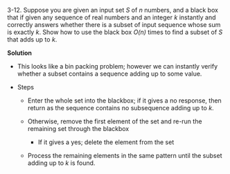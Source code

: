 3-12. Suppose you are given an input set *S* of *n* numbers, and a black box that if given any sequence of real numbers and an integer *k* instantly and correctly answers whether there is a subset of input sequence whose sum is exactly *k*. Show how to use the black box *O(n)* times to find a subset of *S* that adds up to *k*. 

**Solution** 

 * This looks like a bin packing problem; however we can instantly verify whether a subset contains a sequence adding up to some value.
 
 * Steps
    
    *  Enter the whole set into the blackbox; if it gives a no response, then return as the sequence contains no subsequence adding up to *k*.
    *  Otherwise, remove the first element of the set and re-run the remaining set through the blackbox
    
         *  If it gives a yes; delete the element from the set
       
    * Process the remaining elements in the same pattern until the subset adding up to *k* is found.